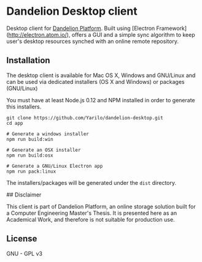 
# Dandelion Desktop client

Desktop client for [Dandelion Platform](https://github.com/Yarilo/dandelion-platform). Built using [Electron Framework] (http://electron.atom.io/),  offers a GUI and a simple sync algorithm to keep user's desktop resources synched with an online remote repository.

## Installation

The desktop client is available for Mac OS X, Windows and GNU/Linux and can be used via dedicated installers (OS X and Windows) or packages (GNU/Linux)

You must have at least Node.js 0.12 and NPM installed in order to generate this installers.

````
git clone https://github.com/Yarilo/dandelion-desktop.git
cd app

# Generate a windows installer
npm run build:win

# Generate an OSX installer
npm run build:osx

# Generate a GNU/Linux Electron app
npm run pack:linux
````
The installers/packages will be generated under the `dist` directory.

## Disclaimer

This client is part of Dandelion Platform, an online storage solution built for a Computer Engineering Master's Thesis. It is presented here as an Academical Work, and therefore is not suitable for production use.

## License
GNU - GPL v3
